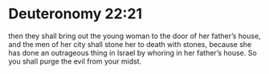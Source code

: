 # Deuteronomy 22:21

then they shall bring out the young woman to the door of her father’s house, and the men of her city shall stone her to death with stones, because she has done an outrageous thing in Israel by whoring in her father’s house. So you shall purge the evil from your midst.
